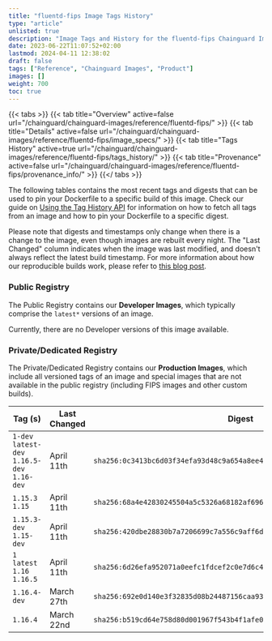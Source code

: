```yaml
---
title: "fluentd-fips Image Tags History"
type: "article"
unlisted: true
description: "Image Tags and History for the fluentd-fips Chainguard Image"
date: 2023-06-22T11:07:52+02:00
lastmod: 2024-04-11 12:38:02
draft: false
tags: ["Reference", "Chainguard Images", "Product"]
images: []
weight: 700
toc: true
---
```


{{< tabs >}}
{{< tab title="Overview" active=false url="/chainguard/chainguard-images/reference/fluentd-fips/" >}}
{{< tab title="Details" active=false url="/chainguard/chainguard-images/reference/fluentd-fips/image_specs/" >}}
{{< tab title="Tags History" active=true url="/chainguard/chainguard-images/reference/fluentd-fips/tags_history/" >}}
{{< tab title="Provenance" active=false url="/chainguard/chainguard-images/reference/fluentd-fips/provenance_info/" >}}
{{</ tabs >}}

The following tables contains the most recent tags and digests that can be used to pin your Dockerfile to a specific build of this image. Check our guide on [Using the Tag History API](/chainguard/chainguard-images/using-the-tag-history-api/) for information on how to fetch all tags from an image and how to pin your Dockerfile to a specific digest.

Please note that digests and timestamps only change when there is a change to the image, even though images are rebuilt every night. The "Last Changed" column indicates when the image was last modified, and doesn't always reflect the latest build timestamp. For more information about how our reproducible builds work, please refer to [this blog post](https://www.chainguard.dev/unchained/reproducing-chainguards-reproducible-image-builds).

### Public Registry
The Public Registry contains our **Developer Images**, which typically comprise the `latest*` versions of an image.

Currently, there are no Developer versions of this image available.

### Private/Dedicated Registry
The Private/Dedicated Registry contains our **Production Images**, which include all versioned tags of an image and special images that are not available in the public registry (including FIPS images and other custom builds).

| Tag (s)                                       | Last Changed | Digest                                                                    |
|-----------------------------------------------|--------------|---------------------------------------------------------------------------|
|  `1-dev` `latest-dev` `1.16.5-dev` `1.16-dev` | April 11th   | `sha256:0c3413bc6d03f34efa93d48c9a654a8ee4b8ca573905e979377c0da20379579f` |
|  `1.15.3` `1.15`                              | April 11th   | `sha256:68a4e42830245504a5c5326a68182af696d63f2990ea6bcba6d69eae3f56c048` |
|  `1.15.3-dev` `1.15-dev`                      | April 11th   | `sha256:420dbe28830b7a7206699c7a556c9aff6d688c57e2ab482ec6aae4033082896a` |
|  `1` `latest` `1.16` `1.16.5`                 | April 11th   | `sha256:6d26efa952071a0eefc1fdcef2c0e7d6c4bbbba8cf89e1d467f60e2de1b45542` |
|  `1.16.4-dev`                                 | March 27th   | `sha256:692e0d140e3f32835d08b24487156caa932fcf2766746a1d58e00e60520c2833` |
|  `1.16.4`                                     | March 22nd   | `sha256:b519cd64e758d80d001967f543b4f1afe057c64f5d3df0652f42d7dad602101f` |

